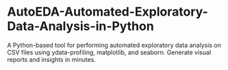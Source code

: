 # AutoEDA-Automated-Exploratory-Data-Analysis-in-Python
A Python-based tool for performing automated exploratory data analysis on CSV files using ydata-profiling, matplotlib, and seaborn. Generate visual reports and insights in minutes.

